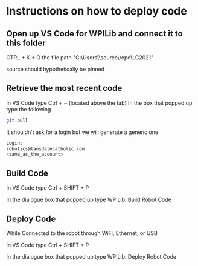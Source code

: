 # Instructions on how to deploy code

## Open up VS Code for WPILib and connect it to this folder 

CTRL + K + O the file path "C:\\Users\\<you>\\source\\repo\\LC2021"

source should hypothetically be pinned

## Retrieve the most recent code

In VS Code type Ctrl + ~ (located above the tab)
In the box that popped up type the following

```bash
git pull
```

It shouldn't ask for a login but we will generate a generic one

```bash
Login:
robotics@lansdalecatholic.com
<same_as_the_account>
```

## Build Code

In VS Code type Ctrl + SHIFT + P 

In the dialogue box that popped up type WPILib: Build Robot Code

## Deploy Code

While Connected to the robot through WiFi, Ethernet, or USB

In VS Code type Ctrl + SHIFT + P 

In the dialogue box that popped up type WPILib: Deploy Robot Code